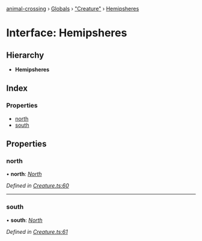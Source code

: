 [animal-crossing](../README.md) › [Globals](../globals.md) › ["Creature"](../modules/_creature_.md) › [Hemipsheres](_creature_.hemipsheres.md)

# Interface: Hemipsheres

## Hierarchy

* **Hemipsheres**

## Index

### Properties

* [north](_creature_.hemipsheres.md#north)
* [south](_creature_.hemipsheres.md#south)

## Properties

###  north

• **north**: *[North](_creature_.north.md)*

*Defined in [Creature.ts:60](https://github.com/Norviah/animal-crossing/blob/b7769d3/module/types/Creature.ts#L60)*

___

###  south

• **south**: *[North](_creature_.north.md)*

*Defined in [Creature.ts:61](https://github.com/Norviah/animal-crossing/blob/b7769d3/module/types/Creature.ts#L61)*
